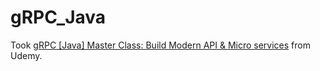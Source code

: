 # gRPC_Java

Took [gRPC [Java] Master Class: Build Modern API & Micro services](https://www.udemy.com/course/grpc-java/) from Udemy.
